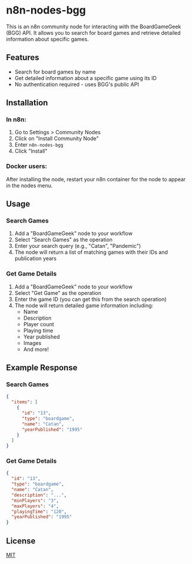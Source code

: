# n8n-nodes-bgg

This is an n8n community node for interacting with the BoardGameGeek (BGG) API. It allows you to search for board games and retrieve detailed information about specific games.

## Features

- Search for board games by name
- Get detailed information about a specific game using its ID
- No authentication required - uses BGG's public API

## Installation

### In n8n:
1. Go to Settings > Community Nodes
2. Click on "Install Community Node"
3. Enter `n8n-nodes-bgg`
4. Click "Install"

### Docker users:
After installing the node, restart your n8n container for the node to appear in the nodes menu.

## Usage

### Search Games
1. Add a "BoardGameGeek" node to your workflow
2. Select "Search Games" as the operation
3. Enter your search query (e.g., "Catan", "Pandemic")
4. The node will return a list of matching games with their IDs and publication years

### Get Game Details
1. Add a "BoardGameGeek" node to your workflow
2. Select "Get Game" as the operation
3. Enter the game ID (you can get this from the search operation)
4. The node will return detailed game information including:
   - Name
   - Description
   - Player count
   - Playing time
   - Year published
   - Images
   - And more!

## Example Response

### Search Games
```json
{
  "items": [
    {
      "id": "13",
      "type": "boardgame",
      "name": "Catan",
      "yearPublished": "1995"
    }
  ]
}
```

### Get Game Details
```json
{
  "id": "13",
  "type": "boardgame",
  "name": "Catan",
  "description": "...",
  "minPlayers": "3",
  "maxPlayers": "4",
  "playingTime": "120",
  "yearPublished": "1995"
}
```

## License

[MIT](LICENSE.md) 